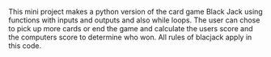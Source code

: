 This mini project makes a python version of the card game Black Jack using functions with inputs and outputs and also while loops.
The user can chose to pick up more cards or end the game and calculate the users score and the computers score to determine who won.
All rules of blacjack apply in this code.

